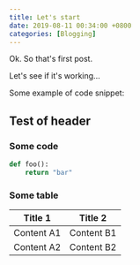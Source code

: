 ```yaml
---
title: Let's start
date: 2019-08-11 00:34:00 +0800
categories: [Blogging]
---
```


Ok. So that's first post.

Let's see if it's working...

Some example of code snippet:

## Test of header

### Some code

```python
def foo():
    return "bar"
```

### Some table

| Title 1    | Title 2    |
| ---------- | ---------- |
| Content A1 | Content B1 |
| Content A2 | Content B2 |
